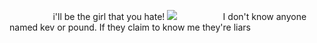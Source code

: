  ⠀⠀ ⠀⠀ ⠀⠀i'll be the girl that you hate!
![](https://i.postimg.cc/25Lm9mbJ/IMG-4182.jpg)
 ⠀⠀ ⠀⠀ ⠀⠀I don't know anyone named kev or pound. If they claim to know me they're liars
